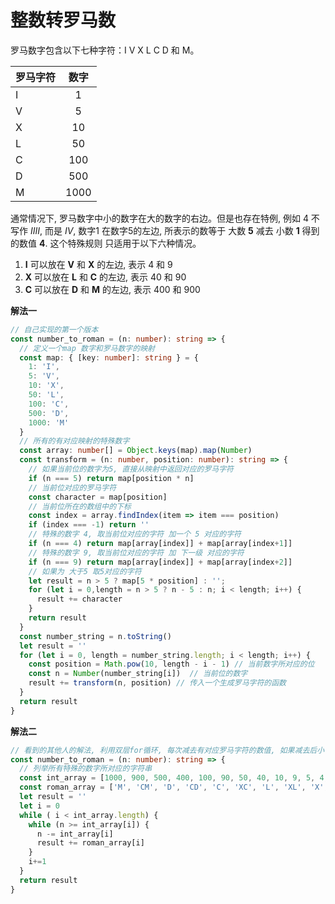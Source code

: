 # 整数转罗马数

  罗马数字包含以下七种字符：I V X L C D 和 M。

| 罗马字符 | 数字 |
| ------- | :-------------: |
| I | 1 |
| V | 5 |
| X | 10 |
| L | 50 |
| C | 100 |
| D | 500 |
| M | 1000 |

  通常情况下, 罗马数字中小的数字在大的数字的右边。但是也存在特例, 例如 4 不写作 *IIII*, 而是 *IV*, 数字1 在数字5的左边, 所表示的数等于
  大数 **5** 减去 小数 **1** 得到的数值 **4**. 这个特殊规则 只适用于以下六种情况。
1. **I** 可以放在 **V** 和 **X** 的左边, 表示 4 和 9
2. **X** 可以放在 **L** 和 **C** 的左边, 表示 40 和 90
3. **C** 可以放在 **D** 和 **M** 的左边, 表示 400 和 900

**解法一**

```ts
// 自己实现的第一个版本
const number_to_roman = (n: number): string => {
  // 定义一个map 数字和罗马数字的映射
  const map: { [key: number]: string } = {
    1: 'I',
    5: 'V',
    10: 'X',
    50: 'L',
    100: 'C',
    500: 'D',
    1000: 'M'
  }
  // 所有的有对应映射的特殊数字
  const array: number[] = Object.keys(map).map(Number)
  const transform = (n: number, position: number): string => {
    // 如果当前位的数字为5, 直接从映射中返回对应的罗马字符
    if (n === 5) return map[position * n]
    // 当前位对应的罗马字符
    const character = map[position]
    // 当前位所在的数组中的下标
    const index = array.findIndex(item => item === position)
    if (index === -1) return ''
    // 特殊的数字 4, 取当前位对应的字符 加一个 5 对应的字符
    if (n === 4) return map[array[index]] + map[array[index+1]]
    // 特殊的数字 9, 取当前位对应的字符 加 下一级 对应的字符
    if (n === 9) return map[array[index]] + map[array[index+2]]
    // 如果为 大于5 取5对应的字符
    let result = n > 5 ? map[5 * position] : '';
    for (let i = 0,length = n > 5 ? n - 5 : n; i < length; i++) {
      result += character
    }
    return result
  }
  const number_string = n.toString()
  let result = ''
  for (let i = 0, length = number_string.length; i < length; i++) {
    const position = Math.pow(10, length - i - 1) // 当前数字所对应的位
    const n = Number(number_string[i])  // 当前位的数字
    result += transform(n, position) // 传入一个生成罗马字符的函数
  }
  return result
}
```

**解法二**

```ts
// 看到的其他人的解法, 利用双层for循环, 每次减去有对应罗马字符的数值, 如果减去后小于此时的值 则进入下一个层级
const number_to_roman = (n: number): string => {
  // 列举所有特殊的数字所对应的字符串
  const int_array = [1000, 900, 500, 400, 100, 90, 50, 40, 10, 9, 5, 4, 1]
  const roman_array = ['M', 'CM', 'D', 'CD', 'C', 'XC', 'L', 'XL', 'X', 'IX', 'V', 'IV', 'I']
  let result = ''
  let i = 0
  while ( i < int_array.length) {
    while (n >= int_array[i]) {
      n -= int_array[i]
      result += roman_array[i]
    }
    i+=1
  }
  return result
}
```